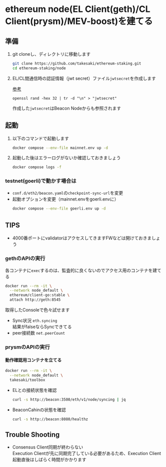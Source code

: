 # ethereum node(EL Client(geth)/CL Client(prysm)/MEV-boost)を建てる

## 準備
1. git cloneし、ディレクトリに移動します
    ```sh
    git clone https://github.com/takesaki/ethereum-staking.git
    cd ethereum-staking/node
    ```

1. EL/CL間通信時の認証情報（jwt secret）ファイル`jwtsecret`を作成します  

    [参考](https://docs.prylabs.network/docs/execution-node/authentication)
    ```
    openssl rand -hex 32 | tr -d "\n" > "jwtsecret"
    ```
    作成した`jwtsecret`はBeacon Nodeからも参照されます

## 起動

1. 以下のコマンドで起動します
    ```sh
    docker compose --env-file mainnet.env up -d
    ```
1. 起動した後はエラーログがないか確認しておきましょう
    ```sh
    docker compose logs -f
    ```

### testnet(goerli)で動かす場合は
- `conf.d/eth2/beacon.yaml`の`checkpoint-sync-url`を変更
- 起動オプションを変更（mainnet.envをgoerli.envに）
    ```sh
    docker compose --env-file goerli.env up -d
    ```

## TIPS　　
- 4000番ポートにvalidatorはアクセスしてきますFWなどは開けておきましょう

### gethのAPIの実行

各コンテナに`exec`するのは、監査的に良くないのでアクセス用のコンテナを建てる
```sh
docker run --rm -it \
  --network node_default \
  ethereum/client-go:stable \
  attach http://geth:8545
```

取得したConsoleで色々試せます
- Sync状況  `eth.syncing`  
結果がfalseならSyncできてる
- peer接続数  `net.peerCount`

### prysmのAPIの実行
#### 動作確認用コンテナを立てる
```sh
docker run --rm -it \
  --network node_default \
  takesaki/toolbox
```
- ELとの接続状態を確認
    ```sh
    curl -s http://beacon:3500/eth/v1/node/syncing | jq
    ```
- BeaconCahinの状態を確認
    ```sh
    curl -s http://beacon:8080/healthz
    ```

## Trouble Shooting
- Consensus Client同期が終わらない  
  Execution Clientが先に同期完了している必要があるため、Execution Client起動直後はしばらく時間がかかります
